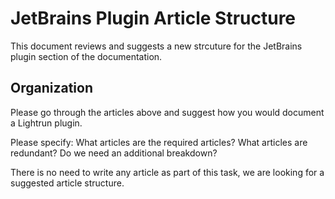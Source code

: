 # JetBrains Plugin Article Structure

This document reviews and suggests a new strcuture for the JetBrains plugin
section of the documentation.

## Organization





Please go through the articles above and suggest how you would document a Lightrun plugin.

Please specify:
What articles are the required articles?
What articles are redundant?
Do we need an additional breakdown?

There is no need to write any article as part of this task, we are looking for a suggested article structure.
